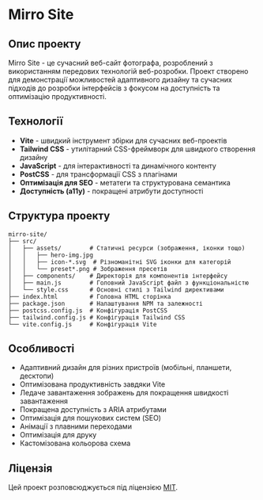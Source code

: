 # Mirro Site

## Опис проекту

Mirro Site - це сучасний веб-сайт фотографа, розроблений з використанням передових технологій веб-розробки. Проект створено для демонстрації можливостей адаптивного дизайну та сучасних підходів до розробки інтерфейсів з фокусом на доступність та оптимізацію продуктивності.

## Технології

- **Vite** - швидкий інструмент збірки для сучасних веб-проектів
- **Tailwind CSS** - утилітарний CSS-фреймворк для швидкого створення дизайну
- **JavaScript** - для інтерактивності та динамічного контенту
- **PostCSS** - для трансформації CSS з плагінами
- **Оптимізація для SEO** - метатеги та структурована семантика
- **Доступність (a11y)** - покращені атрибути доступності

## Структура проекту

```
mirro-site/
├── src/
│   ├── assets/        # Статичні ресурси (зображення, іконки тощо)
│   │   ├── hero-img.jpg
│   │   ├── icon-*.svg  # Різноманітні SVG іконки для категорій
│   │   └── preset*.png # Зображення пресетів
│   ├── components/    # Директорія для компонентів інтерфейсу
│   ├── main.js        # Головний JavaScript файл з функціональністю
│   └── style.css      # Основні стилі з Tailwind директивами
├── index.html         # Головна HTML сторінка
├── package.json       # Налаштування NPM та залежності
├── postcss.config.js  # Конфігурація PostCSS
├── tailwind.config.js # Конфігурація Tailwind CSS
└── vite.config.js     # Конфігурація Vite
```

## Особливості

- Адаптивний дизайн для різних пристроїв (мобільні, планшети, десктопи)
- Оптимізована продуктивність завдяки Vite
- Ледаче завантаження зображень для покращення швидкості завантаження
- Покращена доступність з ARIA атрибутами
- Оптимізація для пошукових систем (SEO)
- Анімації з плавними переходами
- Оптимізація для друку
- Кастомізована кольорова схема

## Ліцензія

Цей проект розповсюджується під ліцензією [MIT](LICENSE).